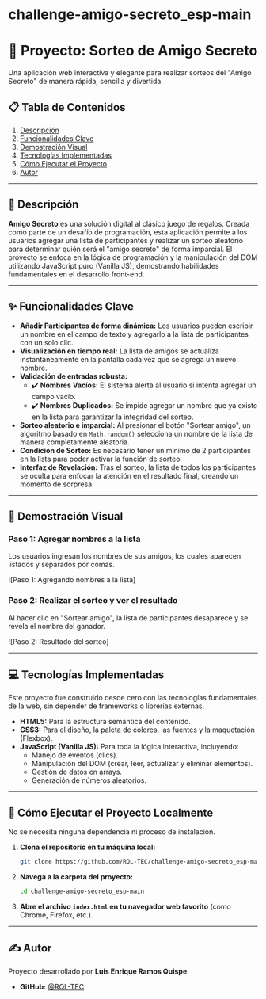 # challenge-amigo-secreto_esp-main
# 🎲 Proyecto: Sorteo de Amigo Secreto

Una aplicación web interactiva y elegante para realizar sorteos del "Amigo Secreto" de manera rápida, sencilla y divertida.

## 📋 Tabla de Contenidos

1.  [Descripción](#-descripción)
2.  [Funcionalidades Clave](#-funcionalidades-clave)
3.  [Demostración Visual](#-demostración-visual)
4.  [Tecnologías Implementadas](#-tecnologías-implementadas)
5.  [Cómo Ejecutar el Proyecto](#-cómo-ejecutar-el-proyecto)
6.  [Autor](#-autor)

---

## 📝 Descripción

**Amigo Secreto** es una solución digital al clásico juego de regalos. Creada como parte de un desafío de programación, esta aplicación permite a los usuarios agregar una lista de participantes y realizar un sorteo aleatorio para determinar quién será el "amigo secreto" de forma imparcial. El proyecto se enfoca en la lógica de programación y la manipulación del DOM utilizando JavaScript puro (Vanilla JS), demostrando habilidades fundamentales en el desarrollo front-end.

---

## ✨ Funcionalidades Clave

*   **Añadir Participantes de forma dinámica:** Los usuarios pueden escribir un nombre en el campo de texto y agregarlo a la lista de participantes con un solo clic.
*   **Visualización en tiempo real:** La lista de amigos se actualiza instantáneamente en la pantalla cada vez que se agrega un nuevo nombre.
*   **Validación de entradas robusta:**
    *   ✔️ **Nombres Vacíos:** El sistema alerta al usuario si intenta agregar un campo vacío.
    *   ✔️ **Nombres Duplicados:** Se impide agregar un nombre que ya existe en la lista para garantizar la integridad del sorteo.
*   **Sorteo aleatorio e imparcial:** Al presionar el botón "Sortear amigo", un algoritmo basado en `Math.random()` selecciona un nombre de la lista de manera completamente aleatoria.
*   **Condición de Sorteo:** Es necesario tener un mínimo de 2 participantes en la lista para poder activar la función de sorteo.
*   **Interfaz de Revelación:** Tras el sorteo, la lista de todos los participantes se oculta para enfocar la atención en el resultado final, creando un momento de sorpresa.

---

## 📸 Demostración Visual

### Paso 1: Agregar nombres a la lista

Los usuarios ingresan los nombres de sus amigos, los cuales aparecen listados y separados por comas.

![Paso 1: Agregando nombres a la lista]

### Paso 2: Realizar el sorteo y ver el resultado

Al hacer clic en "Sortear amigo", la lista de participantes desaparece y se revela el nombre del ganador.

![Paso 2: Resultado del sorteo]

---

## 💻 Tecnologías Implementadas

Este proyecto fue construido desde cero con las tecnologías fundamentales de la web, sin depender de frameworks o librerías externas.

*   **HTML5:** Para la estructura semántica del contenido.
*   **CSS3:** Para el diseño, la paleta de colores, las fuentes y la maquetación (Flexbox).
*   **JavaScript (Vanilla JS):** Para toda la lógica interactiva, incluyendo:
    *   Manejo de eventos (clics).
    *   Manipulación del DOM (crear, leer, actualizar y eliminar elementos).
    *   Gestión de datos en arrays.
    *   Generación de números aleatorios.

---

## 🚀 Cómo Ejecutar el Proyecto Localmente

No se necesita ninguna dependencia ni proceso de instalación.

1.  **Clona el repositorio en tu máquina local:**
    ```bash
    git clone https://github.com/RQL-TEC/challenge-amigo-secreto_esp-main.git
    ```
2.  **Navega a la carpeta del proyecto:**
    ```bash
    cd challenge-amigo-secreto_esp-main
    ```
3.  **Abre el archivo `index.html` en tu navegador web favorito** (como Chrome, Firefox, etc.).

---

## ✍️ Autor

Proyecto desarrollado por **Luis Enrique Ramos Quispe**.

*   **GitHub:** [@RQL-TEC](https://github.com/RQL-TEC)
